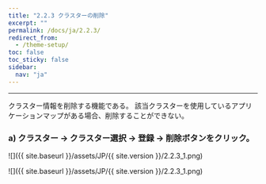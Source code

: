 ```yaml
---
title: "2.2.3 クラスターの削除"
excerpt: ""
permalink: /docs/ja/2.2.3/
redirect_from:
  - /theme-setup/
toc: false
toc_sticky: false
sidebar:
  nav: "ja"
---
```



---

クラスター情報を削除する機能である。 該当クラスターを使用しているアプリケーションマップがある場合、削除することができない。

### a\) クラスター → クラスター選択 → 登録 → 削除ボタンをクリック。
![]({{ site.baseurl }}/assets/JP/{{ site.version }}/2.2.3_1.png)

![]({{ site.baseurl }}/assets/JP/{{ site.version }}/2.2.3_1.png)
